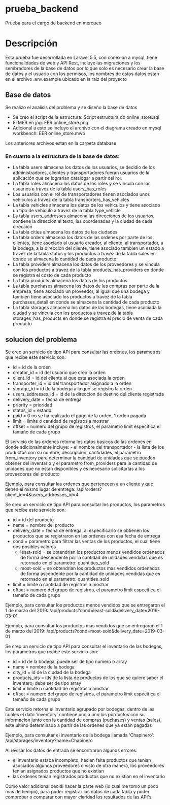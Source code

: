 # prueba_backend
Prueba para el cargo de backend en merqueo

# Descripción

Esta prueba fue desarrollada en Laravel 5.5, con conexion a mysql, tiene funcionalidades de web y API Rest, incluye las migraciones y los sembradores de la base de datos por lo que solo es necesario crear la base de datos y el usuario con los permisos, los nombres de estos datos estan en el archivo .env.example ubicado en la raiz del proyecto

## Base de datos

Se realizo el analisis del problema y se diseño la base de datos
- Se creo el script de la estructura: Script estructura db online_store.sql
- El MER en jpg: EER online_store.png
- Adicional a esto se incluyo el archivo con el diagrama creado en mysql workbench: EER online_store.mwb

Los anteriores archivos estan en la carpeta database

### En cuanto a la estructura de la base de datos:

- La tabla users almacena los datos de los usuarios, se decidio de los administradores, clientes y transportadores fueran usuarios de la aplicación que se lograrian catalogar a partir del rol.
- La tabla roles almacena los datos de los roles y se vincula con los usuarios a travez de la tabla users_has_roles
- Los usuarios con el rol de transportadores tienen asociados unos vehiculos a travez de la tabla transporters_has_vehicles
- La tabla vehicles almacena los datos de los vehiculos y tiene asociado un tipo de vehiculo a travez de la tabla type_vehicle
- La tabla users_addresses almacena las direcciones de los usuarios, contiene la direccion el texto, las coordenadas y la ciudad de cada direccion
- La tabla cities almacena los datos de las ciudades
- La tabla orders almacena los datos de las ordenes por parte de los clientes, tiene asociado al usuario creador, al cliente, al transportador, a la bodega, a la direccion del cliente, tiene asociado tambien un estado a travez de la tabla status y los productos a travez de la tabla sales en donde se almacena la cantidad de cada producto
- La tabla providers almacena los datos de los proveedores y se vincula con los productos a travez de la tabla products_has_providers en donde se registra el costo de cada producto
- La tabla products almacena los datos de los productos
- La tabla purchases almacena los datos de las compras por parte de la empresa, tiene asociado un proveedor, al igual que una bodega y tambien tiene asociado los productos a travez de la tabla purchases_detail en donde se almacena la cantidad de cada producto
- La tabla storages almacena los datos de las bodegas, tiene asociada la ciudad y se vincula con los productos a travez de la tabla storages_has_products en donde se registra el precio de venta de cada producto

## solucion del problema

Se creo un servicio de tipo API para consultar las ordenes, los parametros que recibe este servicio son: 
- id = id de la orden
- creator_id = id del usuario que creo la orden
- client_id = id del cliente al que esta asociada la orden
- transporter_id = id del transportador asignado a la orden
- storage_id = id de la bodega a la que se registro la orden
- users_addresses_id = id de la direccion de destino del cliente registrada
- delivery_date = fecha de entrega
- priority = prioridad
- status_id = estado
- paid = 0 no se ha realizado el pago de la orden, 1 orden pagada
- limit = limite o cantidad de registros a mostrar
- offset = numero del grupo de registros, el parametro limit especifica el tamaño de cada grupo
	
El servicio de las ordenes retorna los datos basicos de las ordenes en donde adicionalmente incluye:
      - el nombre del transportador
      - la lista de los productos con su nombre, descripcion, cantidades, el parametro from_inventory para determinar la cantidad de unidades que se pueden obtener del inventario y el parametro from_providers para la cantidad de unidades que no estan disponibles y es necesario solicitarlas a los proveedores del producto
      
Ejemplo, para consultar las ordenes que pertenecen a un cliente y que tienen el mismo lugar de entrega:  /api/orders?client_id=4&users_addresses_id=4
      



Se creo un servicio de tipo API para consultar los productos, los parametros que recibe este servicio son:
- id = id del producto
- name = nombre del producto
- delivery_date = fecha de entrega, al especificarlo se obtienen los productos que se registraron en las ordenes con esa fecha de entrega
- cond = parametro para filtrar las ventas de los productos, el cual tiene dos posibles valores
	- least-sold = se obtendrian los productos menos vendidos ordenados de forma descendente por la cantidad de unidades vendidas que es retornado en el parametro: quantities_sold 
	- most-sold = se obtendrian los productos mas vendidos ordenados de forma ascendente por la cantidad de unidades vendidas que es retornado en el parametro: quantities_sold
- limit = limite o cantidad de registros a mostrar
- offset = numero del grupo de registros, el parametro limit especifica el tamaño de cada grupo

Ejemplo, para consultar los productos menos vendidos que se entregaron el 1 de marzo del 2019:  /api/products?cond=least-sold&delivery_date=2019-03-01
      
Ejemplo, para consultar los productos mas vendidos que se entregaron el 1 de marzo del 2019:  /api/products?cond=most-sold&delivery_date=2019-03-01




Se creo un servicio de tipo API para consultar el inventario de las bodegas, los parametros que recibe este servicio son:
- id = id de la bodega, puede ser de tipo numero o array
- name = nombre de la bodega
- city_id = id de la ciudad de la bodega
- products_ids = ids de la lista de productos de los que se quiere saber el inventaro, debe ser de tipo array 
- limit = limite o cantidad de registros a mostrar
- offset = numero del grupo de registros, el parametro limit especifica el tamaño de cada grupo
      
Este servicio retorna el inventario agrupado por bodegas, dentro de las cuales el dato 'inventory' contiene uno a uno los porductos con su informacion junto con la cantidad de compras (puchases) y ventas (sales), este ultimo determinado a partir de las ordenes que ya estan pagadas

Ejemplo, para consultar el inventario de la bodega llamada 'Chapinero':  /api/storages/inventory?name=Chapinero


Al revisar los datos de entrada se encontraron algunos errores:
- el inventario estaba incompleto, hacian falta productos que tenian asociados algunos proveedores o visto de otra manera, los proveedores tenian asignados productos que no existian
- las ordenes tenian registrados productos que no existian en el inventario 
      

Como valor adicional decidi hacer la parte web (lo cual me tomo un poco mas de tiempo), para poder registrar los datos de cada tabla y poder comprobar o comparar con mayor claridad los resultados de las API's 
